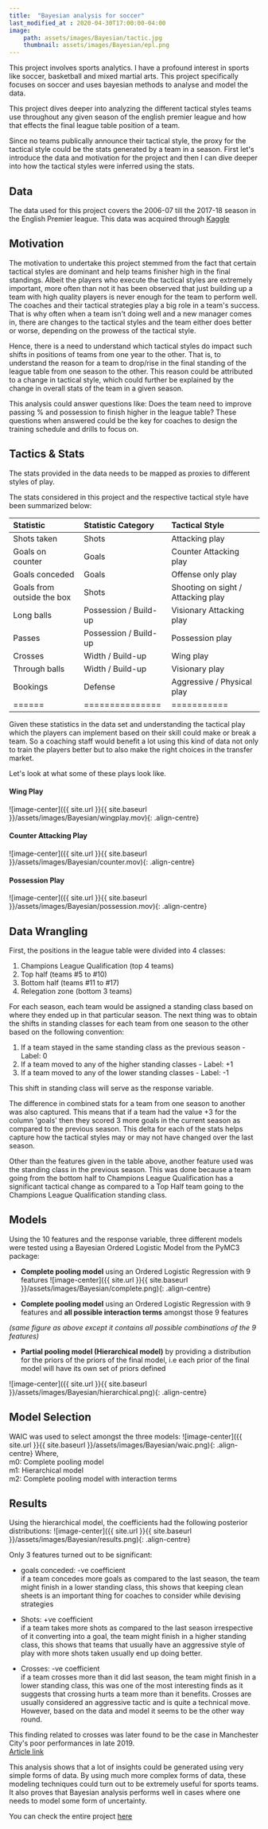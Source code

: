```yaml
---
title:  "Bayesian analysis for soccer"
last_modified_at : 2020-04-30T17:00:00-04:00
image:
    path: assets/images/Bayesian/tactic.jpg
    thumbnail: assets/images/Bayesian/epl.png
---
```

This project involves sports analytics. I have a profound interest in sports like soccer, basketball and mixed martial arts. This project specifically focuses on soccer and uses bayesian methods to analyse and model the data.

This project dives deeper into analyzing the different tactical styles teams use throughout any given season of the english premier league and how that effects the final league table position of a team.

Since no teams publically announce their tactical style, the proxy for the tactical style could be the stats generated by a team in a season. First let's introduce the data and motivation for the project and then I can dive deeper into how the tactical styles were inferred using the stats.

## Data
The data used for this project covers the 2006-07 till the 2017-18 season in the English Premier league. This data was acquired through [Kaggle](https://www.kaggle.com/zaeemnalla/premier-league)

## Motivation
The motivation to undertake this project stemmed from the fact that certain tactical styles are dominant and help teams finisher high in the final standings. Albeit the players who execute the tactical styles are extremely important, more often than not it has been observed that just building up a team with high quality players is never enough for the team to perform well. The coaches and their tactical strategies play a big role in a team's success. That is why often when a team isn't doing well and a new manager comes in, there are changes to the tactical styles and the team either does better or worse, depending on the prowess of the tactical style.

Hence, there is a need to understand which tactical styles do impact such shifts in positions of teams from one year to the other. That is, to understand the reason for a team to drop/rise in the final standing of the league table from one season to the other. This reason could be attributed to a change in tactical style, which could further be explained by the change in overall stats of the team in a given season.

This analysis could answer questions like: Does the team need to improve passing % and possession to finish higher in the league table?
These questions when answered could be the key for coaches to design the training schedule and drills to focus on.

## Tactics & Stats
The stats provided in the data needs to be mapped as proxies to different styles of play.

The stats considered in this project and the respective tactical style have been summarized below:

| Statistic | Statistic Category | Tactical Style |
|:---------|:----------------------|:----------------|
| Shots taken | Shots | Attacking play |
| Goals on counter | Goals | Counter Attacking play |
| Goals conceded | Goals | Offense only play |
| Goals from outside the box | Shots | Shooting on sight / Attacking play |
| Long balls | Possession / Build-up | Visionary Attacking play |
| Passes | Possession / Build-up | Possession play |
| Crosses | Width / Build-up | Wing play |
| Through balls | Width / Build-up | Visionary play |
| Bookings | Defense | Aggressive / Physical play |
|======|===============|===========|

Given these statistics in the data set and understanding the tactical play which the players can implement based on their skill could make or break a team. So a coaching staff would benefit a lot using this kind of data not only to train the players better but to also make the right choices in the transfer market.

Let's look at what some of these plays look like.

#### Wing Play
![image-center]({{ site.url }}{{ site.baseurl }}/assets/images/Bayesian/wingplay.mov){: .align-centre}

#### Counter Attacking Play
![image-center]({{ site.url }}{{ site.baseurl }}/assets/images/Bayesian/counter.mov){: .align-centre}

#### Possession Play
![image-center]({{ site.url }}{{ site.baseurl }}/assets/images/Bayesian/possession.mov){: .align-centre}

## Data Wrangling
First, the positions in the league table were divided into 4 classes:
1. Champions League Qualification (top 4 teams)
2. Top half (teams #5 to #10)
3. Bottom half (teams #11 to #17)
4. Relegation zone (bottom 3 teams)

For each season, each team would be assigned a standing class based on where they ended up in that particular season. The next thing was to obtain the shifts in standing classes for each team from one season to the other based on the following convention:
1. If a team stayed in the same standing class as the previous season - Label: 0
2. If a team moved to any of the higher standing classes - Label: +1
3. If a team moved to any of the lower standing classes - Label: -1

This shift in standing class will serve as the response variable.

The difference in combined stats for a team from one season to another was also captured. This means that if a team had the value +3 for the column 'goals' then they scored 3 more goals in the current season as compared to the previous season. This delta for each of the stats helps capture how the tactical styles may or may not have changed over the last season.

Other than the features given in the table above, another feature used was the standing class in the previous season. This was done because a team going from the bottom half to Champions League Qualification has a significant tactical change as compared to a Top Half team going to the Champions League Qualification standing class.

## Models
Using the 10 features and the response variable, three different models were tested using a Bayesian Ordered Logistic Model from the PyMC3 package:

- **Complete pooling model** using an Ordered Logistic Regression with 9 features
![image-center]({{ site.url }}{{ site.baseurl }}/assets/images/Bayesian/complete.png){: .align-centre}

<script src="https://gist.github.com/Siddharthsuresh92/193766d34aba869c348be6df278b6864.js"></script>

- **Complete pooling model** using an Ordered Logistic Regression with 9 features and **all possible interaction terms** amongst those 9 features

_(same figure as above except it contains all possible combinations of the 9 features)_

<script src="https://gist.github.com/Siddharthsuresh92/b8006a1a65342efd8ba14edc5fd095c2.js"></script>

- **Partial pooling model (Hierarchical model)** by providing a distribution for the priors of the priors of the final model, i.e each prior of the final model will have its own set of priors defined

![image-center]({{ site.url }}{{ site.baseurl }}/assets/images/Bayesian/hierarchical.png){: .align-centre}

<script src="https://gist.github.com/Siddharthsuresh92/b1bb0386bb86ebb3271df01369e22995.js"></script>

## Model Selection
WAIC was used to select amongst the three models:
![image-center]({{ site.url }}{{ site.baseurl }}/assets/images/Bayesian/waic.png){: .align-centre}
Where,  
m0: Complete pooling model  
m1: Hierarchical model  
m2: Complete pooling model with interaction terms

## Results
Using the hierarchical model, the coefficients had the following posterior distributions:
![image-center]({{ site.url }}{{ site.baseurl }}/assets/images/Bayesian/results.png){: .align-centre}

Only 3 features turned out to be significant:

- goals conceded: -ve coefficient  
if a team concedes more goals as compared to the last season, the team might finish in a lower standing class, this shows that keeping clean sheets is an important thing for coaches to consider while devising strategies

- Shots: +ve coefficient  
if a team takes more shots as compared to the last season irrespective of it converting into a goal, the team might finish in a higher standing class, this shows that teams that usually have an aggressive style of play with more shots taken usually end up doing better.

- Crosses: -ve coefficient  
if a team crosses more than it did last season, the team might finish in a lower standing class, this was one of the most interesting finds as it suggests that crossing hurts a team more than it benefits. Crosses are usually considered an aggressive tactic and is quite a technical move. However, based on the data and model it seems to be the other way round. 

This finding related to crosses was later found to be the case in Manchester City's poor performances in late 2019.  
[Article link](https://soccer.nbcsports.com/2019/12/08/manchester-city-is-panicking/)
 
This analysis shows that a lot of insights could be generated using very simple forms of data. By using much more complex forms of data, these modeling techniques could turn out to be extremely useful for sports teams. It also proves that Bayesian analysis performs well in cases where one needs to model some form of uncertainty.

You can check the entire project [here](https://github.com/Siddharthsuresh92/Bayesian-Modeling-Soccer)
